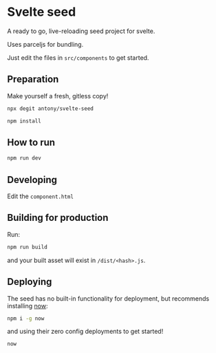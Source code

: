 # Svelte seed

A ready to go, live-reloading seed project for svelte.

Uses parceljs for bundling.

Just edit the files in `src/components` to get started.

## Preparation

Make yourself a fresh, gitless copy!
```bash
npx degit antony/svelte-seed
```

```bash
npm install
```

## How to run

```bash
npm run dev
```

## Developing

Edit the `component.html`

## Building for production

Run:

```bash
npm run build
```

and your built asset will exist in `/dist/<hash>.js`.

## Deploying

The seed has no built-in functionality for deployment, but recommends installing [now](https://zeit.co/now):

```bash
npm i -g now
```

and using their zero config deployments to get started!

```bash
now
```
